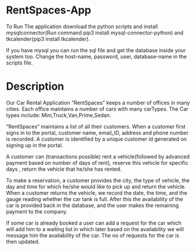 # RentSpaces-App

To Run The application download the python scripts and install mysqlconnector(Run command pip3 install mysql-connector-python) and tkcalender(pip3 install tkcalender).

If you have mysql you can run the sql file and get the database inside your system too. Change the host-name, password, user, database-name in the scripts file.

# Description
Our Car Rental Application “RentSpaces” keeps a number of offices in many cities. Each office maintains a number of cars with many carTypes.
The Car types include: Mini,Truck,Van,Prime,Sedan.

“RentSpaces” maintains a list of all their customers. When a customer first signs in to the portal, customer name, email_ID, address and phone number is recorded. A customer is identified by a unique customer id generated on signing up in the portal.

A customer can (transactions possible) rent a vehicle(followed by advanced payment based on number of days of rent), reserve this vehicle for specific days , return the vehicle that he/she has rented.

To make a reservation, a customer provides the city, the type of vehicle, the day and time for which he/she would like to pick up and return the vehicle.
When a customer returns the vehicle, we record the date,  the time, and the gauge reading whether the car tank is full.
After this the availability of the car is provided back in the database, and the user makes the remaining payment to the company.

If some car is already booked a user can add a request for the car which will add him to a waiting list in which later based on the availability we will message him the availability of the car. The no of requests for the car is then updated.

